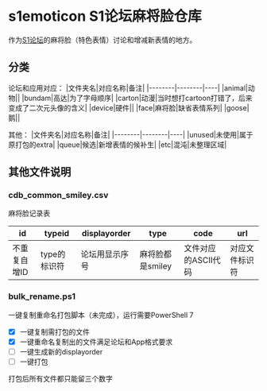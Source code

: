 # s1emoticon S1论坛麻将脸仓库

作为[S1论坛](https://bbs.saraba1st.com/)的麻将脸（特色表情）讨论和增减新表情的地方。

## 分类

论坛和应用对应：
|文件夹名|对应名称|备注|
|--------|--------|----|
|animal|动物||
|bundam|高达|为了字母顺序|
|carton|动漫|当时想打cartoon打错了，后来变成了二次元头像的含义|
|device|硬件||
|face|麻将脸|缺省表情系列|
|goose|鹅||

其他：
|文件夹名|对应名称|备注|
|--------|--------|----|
|unused|未使用|属于原打包的extra|
|queue|候选|新增表情的候补生|
|etc|混沌|未整理区域|

## 其他文件说明

### cdb_common_smiley.csv

麻将脸记录表

|id|typeid|displayorder|type|code|url|
|--|------|------------|----|----|---|
|不重复自增ID|type的标识符|论坛用显示序号|麻将脸都是smiley|文件对应的ASCII代码|对应文件标识符|

### bulk_rename.ps1

一键复制重命名打包脚本（未完成），运行需要PowerShell 7

- [x] 一键复制需打包的文件 
- [x] 一键重命名复制出的文件满足论坛和App格式要求 
- [ ] 一键生成新的displayorder
- [ ] 一键打包

打包后所有文件都只能留三个数字
